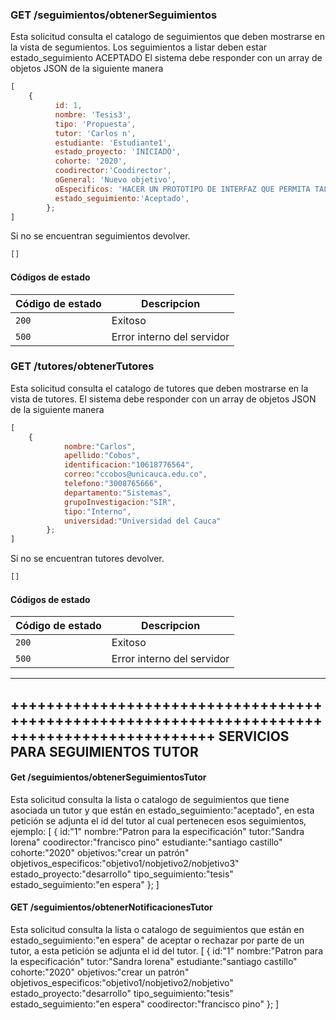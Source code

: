 ### GET /seguimientos/obtenerSeguimientos
Esta solicitud consulta el catalogo de seguimientos que deben mostrarse en la vista de segumientos.
Los seguimientos a listar deben estar estado_seguimiento ACEPTADO
El sistema debe responder con un array de objetos JSON de la siguiente manera
```Javascript
[
    {
          id: 1,
          nombre: 'Tesis3',
          tipo: 'Propuesta',
          tutor: 'Carlos n',
          estudiante: 'Estudiante1',
          estado_proyecto: 'INICIADO',
          cohorte: '2020',
          coodirector:'Coodirector',
          oGeneral: 'Nuevo objetivo',
          oEspecificos: 'HACER UN PROTOTIPO DE INTERFAZ QUE PERMITA TALES COSAS',
          estado_seguimiento:'Aceptado',
        };
]
```
Si no se encuentran seguimientos devolver.
```Javascript
[]
```
#### Códigos de estado
|Código de estado|Descripcion|
|---|---|
|`200`|Exitoso|
|`500`|Error interno del servidor|

### GET /tutores/obtenerTutores
Esta solicitud consulta el catalogo de tutores que deben mostrarse en la vista de tutores.
El sistema debe responder con un array de objetos JSON de la siguiente manera
```Javascript
[
    {
            nombre:"Carlos",
            apellido:"Cobos",
            identificacion:"10618776564",
            correo:"ccobos@unicauca.edu.co",
            telefono:"3008765666",
            departamento:"Sistemas",
            grupoInvestigacion:"SIR",
            tipo:"Interno",
            universidad:"Universidad del Cauca"  
        };
]
```
Si no se encuentran tutores devolver.
```Javascript
[]
```
#### Códigos de estado
|Código de estado|Descripcion|
|---|---|
|`200`|Exitoso|
|`500`|Error interno del servidor|





---------------------------------------------------------------------------------------------
+++++++++++++++++++++++++++++++++++++++++++++++++++++++++++++++++++++++++++++++++++++++++++++
SERVICIOS PARA SEGUIMIENTOS TUTOR
--------------------------------------------------------------------------------------------

#### Get /seguimientos/obtenerSeguimientosTutor

Esta solicitud consulta la lista o catalogo de seguimientos que tiene asociada un tutor y que están en estado_seguimiento:"aceptado",
en esta petición se adjunta el id del tutor al cual pertenecen esos seguimientos, ejemplo:
[
	{
		id:"1"
		nombre:"Patron para la especificación"
		tutor:"Sandra lorena"
		coodirector:"francisco pino"
		estudiante:"santiago castillo"
		cohorte:"2020"
		objetivos:"crear un patrón"
		objetivos_especificos:"objetivo1/nobjetivo2/nobjetivo3"
		estado_proyecto:"desarrollo"
		tipo_seguimiento:"tesis"
		estado_seguimiento:"en espera"
	};
]

#### GET /seguimientos/obtenerNotificacionesTutor
Esta solicitud consulta la lista o catalogo de seguimientos que  están en estado_seguimiento:"en espera" de aceptar o rechazar por parte de un tutor,
a esta petición se adjunta el id del tutor.
[
	{
		id:"1"
		nombre:"Patron para la especificación"
		tutor:"Sandra lorena"
		estudiante:"santiago castillo"
		cohorte:"2020"
		objetivos:"crear un patrón"
		objetivos_especificos:"objetivo1/nobjetivo2/nobjetivo"
		estado_proyecto:"desarrollo"
		tipo_seguimiento:"tesis"
		estado_seguimiento:"en espera"
		coodirector:"francisco pino"
	};
]
